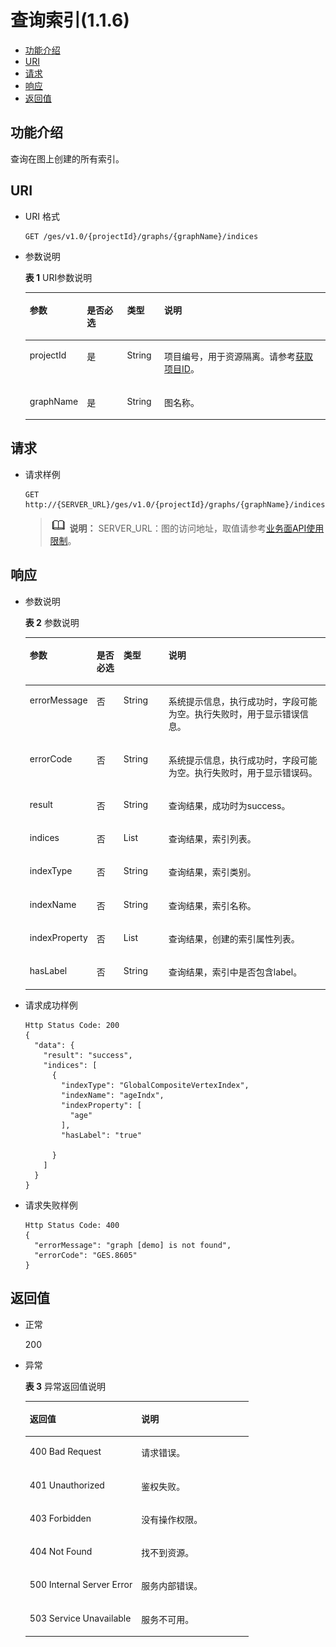 # 查询索引\(1.1.6\)<a name="ges_03_0059"></a>

-   [功能介绍](#section4212169120429)
-   [URI](#section3796230220429)
-   [请求](#section5153321220429)
-   [响应](#section310534420429)
-   [返回值](#section4137858920429)

## 功能介绍<a name="section4212169120429"></a>

查询在图上创建的所有索引。

## URI<a name="section3796230220429"></a>

-   URI 格式

    ```
    GET /ges/v1.0/{projectId}/graphs/{graphName}/indices
    ```

-   参数说明

    **表 1**  URI参数说明

    <a name="table279117472058"></a>
    <table><thead align="left"><tr id="row251289752058"><th class="cellrowborder" valign="top" width="16.35%" id="mcps1.2.5.1.1"><p id="p6357212420522"><a name="p6357212420522"></a><a name="p6357212420522"></a>参数</p>
    </th>
    <th class="cellrowborder" valign="top" width="13.750000000000002%" id="mcps1.2.5.1.2"><p id="p4906845320522"><a name="p4906845320522"></a><a name="p4906845320522"></a>是否必选</p>
    </th>
    <th class="cellrowborder" valign="top" width="12.49%" id="mcps1.2.5.1.3"><p id="p1512176220522"><a name="p1512176220522"></a><a name="p1512176220522"></a>类型</p>
    </th>
    <th class="cellrowborder" valign="top" width="57.410000000000004%" id="mcps1.2.5.1.4"><p id="p1690322820522"><a name="p1690322820522"></a><a name="p1690322820522"></a>说明</p>
    </th>
    </tr>
    </thead>
    <tbody><tr id="row303091182058"><td class="cellrowborder" valign="top" width="16.35%" headers="mcps1.2.5.1.1 "><p id="p3823805320522"><a name="p3823805320522"></a><a name="p3823805320522"></a>projectId</p>
    </td>
    <td class="cellrowborder" valign="top" width="13.750000000000002%" headers="mcps1.2.5.1.2 "><p id="p1027456420522"><a name="p1027456420522"></a><a name="p1027456420522"></a>是</p>
    </td>
    <td class="cellrowborder" valign="top" width="12.49%" headers="mcps1.2.5.1.3 "><p id="p2693334420522"><a name="p2693334420522"></a><a name="p2693334420522"></a>String</p>
    </td>
    <td class="cellrowborder" valign="top" width="57.410000000000004%" headers="mcps1.2.5.1.4 "><p id="p51708449194548"><a name="p51708449194548"></a><a name="p51708449194548"></a>项目编号，用于资源隔离。请参考<a href="获取项目ID.md">获取项目ID</a>。</p>
    </td>
    </tr>
    <tr id="row559574722058"><td class="cellrowborder" valign="top" width="16.35%" headers="mcps1.2.5.1.1 "><p id="p4117089920522"><a name="p4117089920522"></a><a name="p4117089920522"></a>graphName</p>
    </td>
    <td class="cellrowborder" valign="top" width="13.750000000000002%" headers="mcps1.2.5.1.2 "><p id="p4650850920522"><a name="p4650850920522"></a><a name="p4650850920522"></a>是</p>
    </td>
    <td class="cellrowborder" valign="top" width="12.49%" headers="mcps1.2.5.1.3 "><p id="p909290420522"><a name="p909290420522"></a><a name="p909290420522"></a>String</p>
    </td>
    <td class="cellrowborder" valign="top" width="57.410000000000004%" headers="mcps1.2.5.1.4 "><p id="p6543663620522"><a name="p6543663620522"></a><a name="p6543663620522"></a>图名称。</p>
    </td>
    </tr>
    </tbody>
    </table>


## 请求<a name="section5153321220429"></a>

-   请求样例

    ```
    GET http://{SERVER_URL}/ges/v1.0/{projectId}/graphs/{graphName}/indices
    ```

    >![](public_sys-resources/icon-note.gif) **说明：** 
    >SERVER\_URL：图的访问地址，取值请参考[业务面API使用限制](业务面API使用限制.md)。


## 响应<a name="section310534420429"></a>

-   参数说明

    **表 2**  参数说明

    <a name="table6666693320546"></a>
    <table><thead align="left"><tr id="row5512595920546"><th class="cellrowborder" valign="top" width="14.201420142014202%" id="mcps1.2.5.1.1"><p id="p37397665162727"><a name="p37397665162727"></a><a name="p37397665162727"></a>参数</p>
    </th>
    <th class="cellrowborder" valign="top" width="9.520952095209521%" id="mcps1.2.5.1.2"><p id="p9312056162727"><a name="p9312056162727"></a><a name="p9312056162727"></a>是否必选</p>
    </th>
    <th class="cellrowborder" valign="top" width="15.721572157215721%" id="mcps1.2.5.1.3"><p id="p16079034162727"><a name="p16079034162727"></a><a name="p16079034162727"></a>类型</p>
    </th>
    <th class="cellrowborder" valign="top" width="60.55605560556055%" id="mcps1.2.5.1.4"><p id="p27333393162727"><a name="p27333393162727"></a><a name="p27333393162727"></a>说明</p>
    </th>
    </tr>
    </thead>
    <tbody><tr id="row1980951111412"><td class="cellrowborder" valign="top" width="14.201420142014202%" headers="mcps1.2.5.1.1 "><p id="p1419971918145"><a name="p1419971918145"></a><a name="p1419971918145"></a>errorMessage</p>
    </td>
    <td class="cellrowborder" valign="top" width="9.520952095209521%" headers="mcps1.2.5.1.2 "><p id="p8199419201417"><a name="p8199419201417"></a><a name="p8199419201417"></a>否</p>
    </td>
    <td class="cellrowborder" valign="top" width="15.721572157215721%" headers="mcps1.2.5.1.3 "><p id="p20199819181411"><a name="p20199819181411"></a><a name="p20199819181411"></a>String</p>
    </td>
    <td class="cellrowborder" valign="top" width="60.55605560556055%" headers="mcps1.2.5.1.4 "><p id="p18199141911140"><a name="p18199141911140"></a><a name="p18199141911140"></a>系统提示信息，执行成功时，字段可能为空。执行失败时，用于显示错误信息。</p>
    </td>
    </tr>
    <tr id="row14454618148"><td class="cellrowborder" valign="top" width="14.201420142014202%" headers="mcps1.2.5.1.1 "><p id="p719911911414"><a name="p719911911414"></a><a name="p719911911414"></a>errorCode</p>
    </td>
    <td class="cellrowborder" valign="top" width="9.520952095209521%" headers="mcps1.2.5.1.2 "><p id="p4199101951410"><a name="p4199101951410"></a><a name="p4199101951410"></a>否</p>
    </td>
    <td class="cellrowborder" valign="top" width="15.721572157215721%" headers="mcps1.2.5.1.3 "><p id="p17199719101419"><a name="p17199719101419"></a><a name="p17199719101419"></a>String</p>
    </td>
    <td class="cellrowborder" valign="top" width="60.55605560556055%" headers="mcps1.2.5.1.4 "><p id="p819931941417"><a name="p819931941417"></a><a name="p819931941417"></a>系统提示信息，执行成功时，字段可能为空。执行失败时，用于显示错误码。</p>
    </td>
    </tr>
    <tr id="row881187720546"><td class="cellrowborder" valign="top" width="14.201420142014202%" headers="mcps1.2.5.1.1 "><p id="p19512413162727"><a name="p19512413162727"></a><a name="p19512413162727"></a>result</p>
    </td>
    <td class="cellrowborder" valign="top" width="9.520952095209521%" headers="mcps1.2.5.1.2 "><p id="p37001634162727"><a name="p37001634162727"></a><a name="p37001634162727"></a>否</p>
    </td>
    <td class="cellrowborder" valign="top" width="15.721572157215721%" headers="mcps1.2.5.1.3 "><p id="p44342363162727"><a name="p44342363162727"></a><a name="p44342363162727"></a>String</p>
    </td>
    <td class="cellrowborder" valign="top" width="60.55605560556055%" headers="mcps1.2.5.1.4 "><p id="p34961649162727"><a name="p34961649162727"></a><a name="p34961649162727"></a>查询结果，成功时为success。</p>
    </td>
    </tr>
    <tr id="row2191368620546"><td class="cellrowborder" valign="top" width="14.201420142014202%" headers="mcps1.2.5.1.1 "><p id="p52782757162727"><a name="p52782757162727"></a><a name="p52782757162727"></a>indices</p>
    </td>
    <td class="cellrowborder" valign="top" width="9.520952095209521%" headers="mcps1.2.5.1.2 "><p id="p47544929162727"><a name="p47544929162727"></a><a name="p47544929162727"></a>否</p>
    </td>
    <td class="cellrowborder" valign="top" width="15.721572157215721%" headers="mcps1.2.5.1.3 "><p id="p25934037162727"><a name="p25934037162727"></a><a name="p25934037162727"></a>List</p>
    </td>
    <td class="cellrowborder" valign="top" width="60.55605560556055%" headers="mcps1.2.5.1.4 "><p id="p20282282162727"><a name="p20282282162727"></a><a name="p20282282162727"></a>查询结果，索引列表。</p>
    </td>
    </tr>
    <tr id="row4852630620546"><td class="cellrowborder" valign="top" width="14.201420142014202%" headers="mcps1.2.5.1.1 "><p id="p21834057162727"><a name="p21834057162727"></a><a name="p21834057162727"></a>indexType</p>
    </td>
    <td class="cellrowborder" valign="top" width="9.520952095209521%" headers="mcps1.2.5.1.2 "><p id="p23728198162727"><a name="p23728198162727"></a><a name="p23728198162727"></a>否</p>
    </td>
    <td class="cellrowborder" valign="top" width="15.721572157215721%" headers="mcps1.2.5.1.3 "><p id="p42935904162727"><a name="p42935904162727"></a><a name="p42935904162727"></a>String</p>
    </td>
    <td class="cellrowborder" valign="top" width="60.55605560556055%" headers="mcps1.2.5.1.4 "><p id="p55256190162727"><a name="p55256190162727"></a><a name="p55256190162727"></a>查询结果，索引类别。</p>
    </td>
    </tr>
    <tr id="row5641449620546"><td class="cellrowborder" valign="top" width="14.201420142014202%" headers="mcps1.2.5.1.1 "><p id="p16444498162727"><a name="p16444498162727"></a><a name="p16444498162727"></a>indexName</p>
    </td>
    <td class="cellrowborder" valign="top" width="9.520952095209521%" headers="mcps1.2.5.1.2 "><p id="p56935979162727"><a name="p56935979162727"></a><a name="p56935979162727"></a>否</p>
    </td>
    <td class="cellrowborder" valign="top" width="15.721572157215721%" headers="mcps1.2.5.1.3 "><p id="p48411556162727"><a name="p48411556162727"></a><a name="p48411556162727"></a>String</p>
    </td>
    <td class="cellrowborder" valign="top" width="60.55605560556055%" headers="mcps1.2.5.1.4 "><p id="p29021925162727"><a name="p29021925162727"></a><a name="p29021925162727"></a>查询结果，索引名称。</p>
    </td>
    </tr>
    <tr id="row1917976020546"><td class="cellrowborder" valign="top" width="14.201420142014202%" headers="mcps1.2.5.1.1 "><p id="p17691473162727"><a name="p17691473162727"></a><a name="p17691473162727"></a>indexProperty</p>
    </td>
    <td class="cellrowborder" valign="top" width="9.520952095209521%" headers="mcps1.2.5.1.2 "><p id="p23723247162727"><a name="p23723247162727"></a><a name="p23723247162727"></a>否</p>
    </td>
    <td class="cellrowborder" valign="top" width="15.721572157215721%" headers="mcps1.2.5.1.3 "><p id="p42534865162727"><a name="p42534865162727"></a><a name="p42534865162727"></a>List</p>
    </td>
    <td class="cellrowborder" valign="top" width="60.55605560556055%" headers="mcps1.2.5.1.4 "><p id="p22772064162727"><a name="p22772064162727"></a><a name="p22772064162727"></a>查询结果，创建的索引属性列表。</p>
    </td>
    </tr>
    <tr id="row5943605162618"><td class="cellrowborder" valign="top" width="14.201420142014202%" headers="mcps1.2.5.1.1 "><p id="p24945568162727"><a name="p24945568162727"></a><a name="p24945568162727"></a>hasLabel</p>
    </td>
    <td class="cellrowborder" valign="top" width="9.520952095209521%" headers="mcps1.2.5.1.2 "><p id="p7325117162727"><a name="p7325117162727"></a><a name="p7325117162727"></a>否</p>
    </td>
    <td class="cellrowborder" valign="top" width="15.721572157215721%" headers="mcps1.2.5.1.3 "><p id="p56463586162727"><a name="p56463586162727"></a><a name="p56463586162727"></a>String</p>
    </td>
    <td class="cellrowborder" valign="top" width="60.55605560556055%" headers="mcps1.2.5.1.4 "><p id="p10147768162727"><a name="p10147768162727"></a><a name="p10147768162727"></a>查询结果，索引中是否包含label。</p>
    </td>
    </tr>
    </tbody>
    </table>

-   请求成功样例

    ```
    Http Status Code: 200
    {
      "data": {
        "result": "success",
        "indices": [
          {
            "indexType": "GlobalCompositeVertexIndex",
            "indexName": "ageIndx",
            "indexProperty": [
              "age"
            ],
            "hasLabel": "true"
           
          }
        ]
      }
    }
    ```

-   请求失败样例

    ```
    Http Status Code: 400
    {
      "errorMessage": "graph [demo] is not found",
      "errorCode": "GES.8605"
    }
    ```


## 返回值<a name="section4137858920429"></a>

-   正常

    200

-   异常

    **表 3**  异常返回值说明

    <a name="table2984752518246"></a>
    <table><thead align="left"><tr id="row1211940418246"><th class="cellrowborder" valign="top" width="50%" id="mcps1.2.3.1.1"><p id="p3980654218254"><a name="p3980654218254"></a><a name="p3980654218254"></a>返回值</p>
    </th>
    <th class="cellrowborder" valign="top" width="50%" id="mcps1.2.3.1.2"><p id="p310447318254"><a name="p310447318254"></a><a name="p310447318254"></a>说明</p>
    </th>
    </tr>
    </thead>
    <tbody><tr id="row4240912018246"><td class="cellrowborder" valign="top" width="50%" headers="mcps1.2.3.1.1 "><p id="p3446280418254"><a name="p3446280418254"></a><a name="p3446280418254"></a>400 Bad Request</p>
    </td>
    <td class="cellrowborder" valign="top" width="50%" headers="mcps1.2.3.1.2 "><p id="p4002370018254"><a name="p4002370018254"></a><a name="p4002370018254"></a>请求错误。</p>
    </td>
    </tr>
    <tr id="row4888805618246"><td class="cellrowborder" valign="top" width="50%" headers="mcps1.2.3.1.1 "><p id="p5203043918254"><a name="p5203043918254"></a><a name="p5203043918254"></a>401 Unauthorized</p>
    </td>
    <td class="cellrowborder" valign="top" width="50%" headers="mcps1.2.3.1.2 "><p id="p5371601718254"><a name="p5371601718254"></a><a name="p5371601718254"></a>鉴权失败。</p>
    </td>
    </tr>
    <tr id="row3592872518246"><td class="cellrowborder" valign="top" width="50%" headers="mcps1.2.3.1.1 "><p id="p3450921718254"><a name="p3450921718254"></a><a name="p3450921718254"></a>403 Forbidden</p>
    </td>
    <td class="cellrowborder" valign="top" width="50%" headers="mcps1.2.3.1.2 "><p id="p4378321618254"><a name="p4378321618254"></a><a name="p4378321618254"></a>没有操作权限。</p>
    </td>
    </tr>
    <tr id="row4281759818246"><td class="cellrowborder" valign="top" width="50%" headers="mcps1.2.3.1.1 "><p id="p4125438418254"><a name="p4125438418254"></a><a name="p4125438418254"></a>404 Not Found</p>
    </td>
    <td class="cellrowborder" valign="top" width="50%" headers="mcps1.2.3.1.2 "><p id="p5327079718254"><a name="p5327079718254"></a><a name="p5327079718254"></a>找不到资源。</p>
    </td>
    </tr>
    <tr id="row994303918246"><td class="cellrowborder" valign="top" width="50%" headers="mcps1.2.3.1.1 "><p id="p4548781618254"><a name="p4548781618254"></a><a name="p4548781618254"></a>500 Internal Server Error</p>
    </td>
    <td class="cellrowborder" valign="top" width="50%" headers="mcps1.2.3.1.2 "><p id="p6063444518254"><a name="p6063444518254"></a><a name="p6063444518254"></a>服务内部错误。</p>
    </td>
    </tr>
    <tr id="row5822219018246"><td class="cellrowborder" valign="top" width="50%" headers="mcps1.2.3.1.1 "><p id="p4487805318254"><a name="p4487805318254"></a><a name="p4487805318254"></a>503 Service Unavailable</p>
    </td>
    <td class="cellrowborder" valign="top" width="50%" headers="mcps1.2.3.1.2 "><p id="p1124370918254"><a name="p1124370918254"></a><a name="p1124370918254"></a>服务不可用。</p>
    </td>
    </tr>
    </tbody>
    </table>


